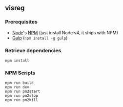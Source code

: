 ## visreg

### Prerequisites

* [Node](http://nodejs.org/)'s [NPM](https://npmjs.org/) (just install Node v4, it ships with NPM)
* [Gulp](http://gulpjs.com/) (`npm install -g gulp`)

### Retrieve dependencies

    npm install

### NPM Scripts

    npm run build
    npm run dev
    npm run pm2start
    npm run pm2stop
    npm run pm2kill


